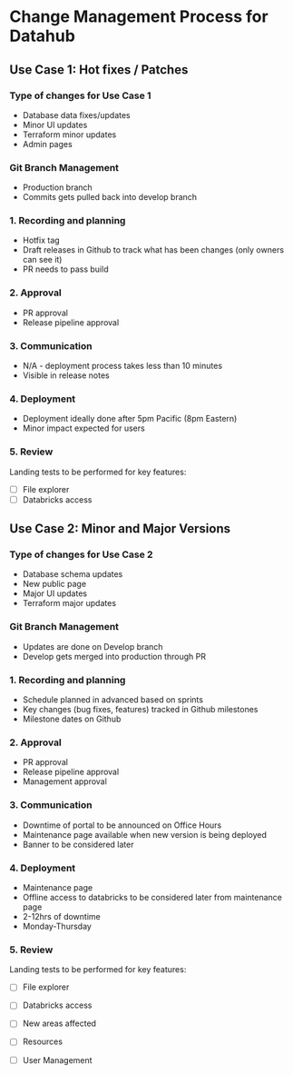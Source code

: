 # Change Management Process for Datahub

## Use Case 1: Hot fixes / Patches

### Type of changes for Use Case 1

- Database data fixes/updates
- Minor UI updates
- Terraform minor updates
- Admin pages

### Git Branch Management

- Production branch
- Commits gets pulled back into develop branch
### 1. Recording and planning 

- Hotfix tag
- Draft releases in Github to track what has been changes (only owners can see it)
- PR needs to pass build

### 2. Approval

- PR approval
- Release pipeline approval

### 3. Communication 

- N/A - deployment process takes less than 10 minutes
- Visible in release notes

### 4. Deployment

- Deployment ideally done after 5pm Pacific (8pm Eastern)
- Minor impact expected for users

### 5. Review

Landing tests to be performed for key features:
- [ ] File explorer
- [ ] Databricks access

## Use Case 2: Minor and Major Versions

### Type of changes for Use Case 2

- Database schema updates
- New public page
- Major UI updates
- Terraform major updates

### Git Branch Management

- Updates are done on Develop branch
- Develop gets merged into production through PR

### 1. Recording and planning 

- Schedule planned in advanced based on sprints
- Key changes (bug fixes, features) tracked in Github milestones
- Milestone dates on Github

### 2. Approval

- PR approval
- Release pipeline approval
- Management approval

### 3. Communication 

- Downtime of portal to be announced on Office Hours
- Maintenance page available when new version is being deployed
- Banner to be considered later

### 4. Deployment

- Maintenance page
- Offline access to databricks to be considered later from maintenance page
- 2-12hrs of downtime
- Monday-Thursday 

### 5. Review

Landing tests to be performed for key features:
- [ ] File explorer
- [ ] Databricks access
- [ ] New areas affected
- [ ] Resources
- [ ] User Management

